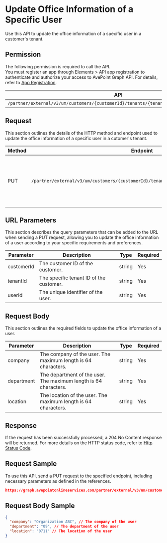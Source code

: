 # Update Office Information of a Specific User

Use this API to update the office information of a specific user in a customer's tenant. 

## Permission

The following permission is required to call the API.  
You must register an app through Elements > API app registration to authenticate and authorize your access to AvePoint Graph API. For details, refer to [App Registration](../../register-app.md).

| API | Permission  |
|-----------|--------|
| `/partner/external/v3/um/customers/{customerId}/tenants/{tenantId}/users/{userId}/office`|elements.um.user.readwrite.all|  

## Request

This section outlines the details of the HTTP method and endpoint used to update the office
information of a specific user in a cutomer's tenant.

| Method | Endpoint | Description |
|-----------|--------|------------|
| PUT | `/partner/external/v3/um/customers/{customerId}/tenants/{tenantId}/users/{userId}/office` | Updates the office information of a specific user in a customer's tenant.|

## URL Parameters

This section describes the query parameters that can be added to the URL when sending a PUT request, allowing you to update the office information of a user according to your specific requirements and preferences.

| Parameter | Description | Type | Required |
| --- | --- | --- |---|
| customerId | The customer ID of the customer. | string | Yes |
| tenantId | The specific tenant ID of the customer. | string | Yes |
| userId | The unique identifier of the user. | string | Yes |

## Request Body

This section outlines the required fields to update the office information of a user.

| Parameter | Description | Type | Required |
| --- | --- | --- | --- |
| company | The company of the user. The maximum length is 64 characters.| string | Yes |
| department | The department of the user. The maximum length is 64 characters.| string | Yes |
| location |  The location of the user. The maximum length is 64 characters. | string | Yes | 

## Response

If the request has been successfully processed, a 204 No Content response will be returned. For more details on the HTTP status code, refer to [Http Status Code](../../Use-AvePoint-Graph-API.md#http-status-code).

## Request Sample

To use this API, send a PUT request to the specified endpoint, including necessary parameters as defined in the references. 

```json
https://graph.avepointonlineservices.com/partner/external/v3/um/customers/966f35cc-****-****-****-25cdbcf82a07/tenants/0c7715b3-****-****-****-f3634dcfacec/users/7c18fd6f-****-****-****-5725fa9edc3f/office
```
## Request Body Sample

```json
{
  "company": "Organization ABC", // The company of the user
  "department": "09", // The department of the user
  "location": "0711" // The location of the user
}
```